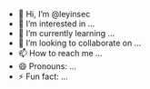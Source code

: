 - 👋 Hi, I’m @leyinsec
- 👀 I’m interested in ...
- 🌱 I’m currently learning ...
- 💞️ I’m looking to collaborate on ...
- 📫 How to reach me ...
- 😄 Pronouns: ...
- ⚡ Fun fact: ...

<!---
2678509359/2678509359 is a ✨ special ✨ repository because its `README.md` (this file) appears on your GitHub profile.
You can click the Preview link to take a look at your changes.
--->
